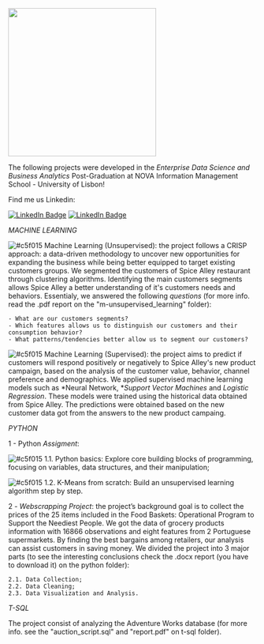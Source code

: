 <img src="https://github.com/AndrePatchy/NOVA-IMS/blob/main/novaimsimage.png?raw=true" width="300" height="300" /> 

The following projects were developed in the *Enterprise Data Science and Business Analytics* Post-Graduation at NOVA Information Management School - University of Lisbon!

Find me us Linkedin: 

[![LinkedIn Badge](https://img.shields.io/badge/LinkedIn-Profile-informational?style=flat&logo=linkedin&logoColor=white&color=0D76A8)](https://www.linkedin.com/in/andrepsoliveira/)
[![LinkedIn Badge](https://img.shields.io/badge/LinkedIn-Profile-informational?style=flat&logo=linkedin&logoColor=white&color=0D76A8)](https://www.linkedin.com/in/gon%C3%A7aloeloy/)

*MACHINE LEARNING*

![#c5f015](https://via.placeholder.com/15/c5f015/c5f015.png) Machine Learning (Unsupervised): the project follows a CRISP approach: a data-driven methodology to uncover new opportunities for expanding the business while being better equipped to target existing customers groups. We segmented the customers of Spice Alley restaurant through clustering algorithms. Identifying the main customers segments allows Spice Alley a better understanding of it's customers needs and behaviors. Essentialy, we answered the following *questions* (for more info. read the .pdf report on the "m-unsupervised_learning" folder):

    - What are our customers segments? 
    - Which features allows us to distinguish our customers and their consumption behavior?
    - What patterns/tendencies better allow us to segment our customers? 

![#c5f015](https://via.placeholder.com/15/c5f015/c5f015.png) Machine Learning (Supervised): the project aims to predict if customers will respond positively or negatively to Spice Alley's new product campaign, based on the analysis of the customer value, behavior, channel preference and demographics. We applied supervised machine learning models such as *Neural Network, **Support Vector Machines* and *Logistic Regression*. These models were trained using the historical data obtained from Spice Alley. The predictions were obtained based on the new customer data got from the answers to the new product campaing.  


*PYTHON*

1 - Python *Assigment*: 

![#c5f015](https://via.placeholder.com/15/c5f015/c5f015.png) 1.1. Python basics: Explore core building blocks of programming, focusing on variables, data structures, and their manipulation;

![#c5f015](https://via.placeholder.com/15/c5f015/c5f015.png) 1.2. K-Means from scratch: Build an unsupervised learning algorithm step by step.

2 - *Webscrapping Project*: the project’s background goal is to collect the prices of the 25 items included in the Food Baskets: Operational Program to Support the Neediest People. We got the data of grocery products information with 16866 observations and eight features from 2 Portuguese supermarkets. By finding the best bargains among retailers, our analysis can assist customers in saving money. We divided the project into 3 major parts (to see the interesting conclusions check the .docx report (you have to download it) on the python folder):

    2.1. Data Collection;
    2.2. Data Cleaning;
    2.3. Data Visualization and Analysis.

*T-SQL*

The project consist of analyzing the Adventure Works database (for more info. see the "auction_script.sql" and "report.pdf" on t-sql folder). 
